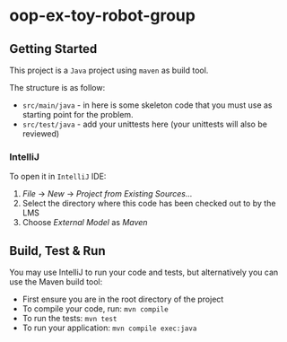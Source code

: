 # oop-ex-toy-robot-group

## Getting Started
This project is a `Java` project using `maven` as build tool.

The structure is as follow:
* `src/main/java` - in here is some skeleton code that you must use as starting point for the problem.
* `src/test/java` - add your unittests here (your unittests will also be reviewed)

### IntelliJ
To open it in `IntelliJ` IDE:
1. _File_ -> _New_ -> _Project from Existing Sources..._
1. Select the directory where this code has been checked out to by the LMS
1. Choose _External Model_ as *Maven*

## Build, Test & Run
You may use IntelliJ to run your code and tests, but alternatively you can use the Maven build tool:
* First ensure you are in the root directory of the project
* To compile your code, run: `mvn compile`
* To run the tests: `mvn test`
* To run your application: `mvn compile exec:java`

